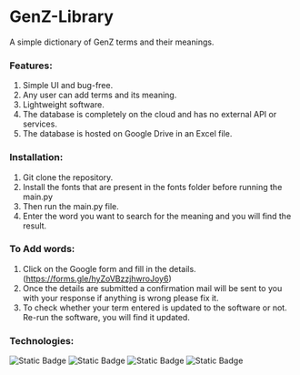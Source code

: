 # GenZ-Library
A simple dictionary of GenZ terms and their meanings.

### Features:
1. Simple UI and bug-free.
2. Any user can add terms and its meaning.
3. Lightweight software.
4. The database is completely on the cloud and has no external API or services.
5. The database is hosted on Google Drive in an Excel file.

### Installation:

1. Git clone the repository.
2. Install the fonts that are present in the fonts folder before running the main.py
3. Then run the main.py file.
4. Enter the word you want to search for the meaning and you will find the result.

### To Add words:

1. Click on the Google form and fill in the details. (https://forms.gle/hyZoVBzzjhwroJoy6)
2. Once the details are submitted a confirmation mail will be sent to you with your response if anything is wrong please fix it.
3. To check whether your term entered is updated to the software or not. Re-run the software, you will find it updated.

### Technologies:
![Static Badge](https://img.shields.io/badge/FullStackDev-green) ![Static Badge](https://img.shields.io/badge/Python-blue)
![Static Badge](https://img.shields.io/badge/customTkinter-darkblue) ![Static Badge](https://img.shields.io/badge/UIUX-red) 

